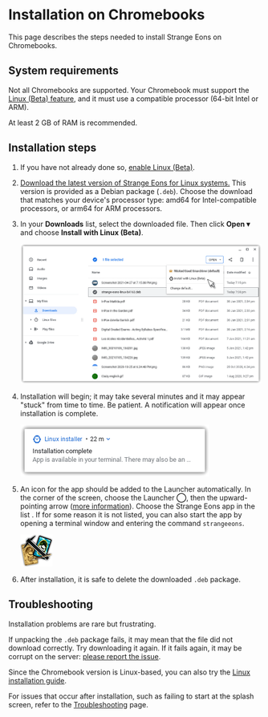# Installation on Chromebooks

This page describes the steps needed to install Strange Eons on Chromebooks.

## System requirements

Not all Chromebooks are supported. Your Chromebook must support the [Linux (Beta) feature](https://support.google.com/chromebook/answer/9145439?hl=en), and it must use a compatible processor (64-bit Intel or ARM).

At least 2 GB of RAM is recommended.

## Installation steps

1. If you have not already done so, [enable Linux (Beta)](https://support.google.com/chromebook/answer/9145439?hl=en).

2. [Download the latest version of Strange Eons for Linux systems.](http://cgjennings.ca/eons/download/update.html?platform=nix) This version is provided as a Debian package (`.deb`). Choose the download that matches your device's processor type: amd64 for Intel-compatible processors, or arm64 for ARM processors.

3. In your **Downloads** list, select the downloaded file. Then click **Open ▾**  and choose **Install with Linux (Beta)**.
   
    ![how to open the download](images/chromebook-open-download.png)
    
4. Installation will begin; it may take several minutes and it may appear "stuck" from time to time. Be patient. A notification will appear once installation is complete.
   
    ![notification that appears once app is installed](images/chromebook-installed-notification.png)
    
5. An icon for the app should be added to the Launcher automatically. In the corner of the screen, choose the Launcher **◯**, then the upward-pointing arrow ([more information](https://support.google.com/chromebook/answer/6206362?hl=en)). Choose the Strange Eons app in the list . If for some reason it is not listed, you can also start the app by opening a terminal window and entering the command `strangeeons`.
   
    ![the application icon](images/icons/app.png)
    
6. After installation, it is safe to delete the downloaded `.deb` package.

## Troubleshooting

Installation problems are rare but frustrating.

If unpacking the `.deb` package fails, it may mean that the file did not download correctly. Try downloading it again. If it fails again, it may be corrupt on the server: [please report the issue](https://cgjennings.ca/contact.html).

Since the Chromebook version is Linux-based, you can also try the [Linux installation guide](um-install-linux.md).

For issues that occur after installation, such as failing to start at the splash screen, refer to the [Troubleshooting](um-install-troubleshooting.md) page.